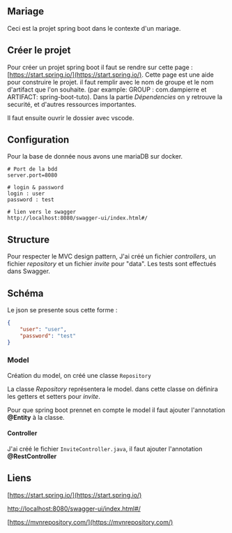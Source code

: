 ## Mariage

Ceci est la projet spring boot dans le contexte d'un mariage.


## Créer le projet

Pour créer un projet spring boot il faut se rendre sur cette page : [https://start.spring.io/](https://start.spring.io/).
Cette page est une aide pour construire le projet. il faut remplir avec le nom de groupe et le nom d'artifact que l'on souhaite. (par example: GROUP : com.dampierre et ARTIFACT: spring-boot-tuto).
Dans la partie *Dépendencies* on y retrouve la securité, et d'autres ressources importantes.

Il faut ensuite ouvrir le dossier avec vscode.


## Configuration

Pour la base de donnée nous avons une mariaDB sur docker.

```properties
# Port de la bdd
server.port=8080

# login & password
login : user
password : test

# lien vers le swagger
http://localhost:8080/swagger-ui/index.html#/
```


## Structure

Pour respecter le MVC design pattern, J'ai créé un fichier *controllers*, un fichier *repository* et un fichier *invite* pour "data".
Les tests sont effectués dans Swagger.


## Schéma

Le json se presente sous cette forme :

```json
{
	"user": "user",
	"password": "test"
}
```


### Model

Création du model, on créé une classe `Repository`

La classe *Repository* représentera le model. dans cette classe on définira les getters et setters pour *invite*.

Pour que spring boot prennet en compte le model il faut ajouter l'annotation **@Entity** à la classe.


#### Controller

J'ai créé le fichier `InviteController.java`, il faut ajouter l'annotation **@RestController**


## Liens
[https://start.spring.io/](https://start.spring.io/)

[http://localhost:8080/swagger-ui/index.html#/](http://localhost:8080/swagger-ui/index.html#/)

[https://mvnrepository.com/](https://mvnrepository.com/)



